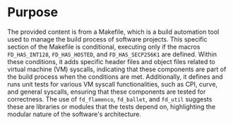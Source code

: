 # Purpose
The provided content is from a Makefile, which is a build automation tool used to manage the build process of software projects. This specific section of the Makefile is conditional, executing only if the macros `FD_HAS_INT128`, `FD_HAS_HOSTED`, and `FD_HAS_SECP256K1` are defined. Within these conditions, it adds specific header files and object files related to virtual machine (VM) syscalls, indicating that these components are part of the build process when the conditions are met. Additionally, it defines and runs unit tests for various VM syscall functionalities, such as CPI, curve, and general syscalls, ensuring that these components are tested for correctness. The use of `fd_flamenco`, `fd_ballet`, and `fd_util` suggests these are libraries or modules that the tests depend on, highlighting the modular nature of the software's architecture.
